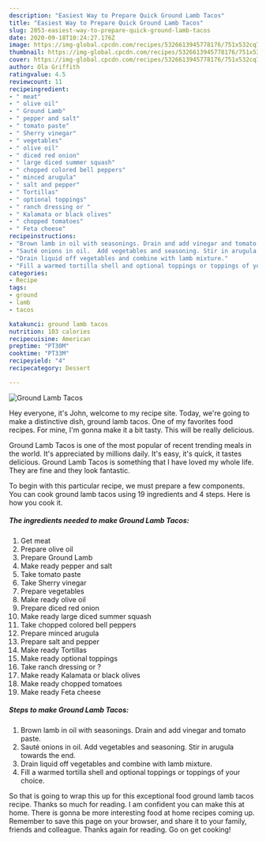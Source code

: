 ```yaml
---
description: "Easiest Way to Prepare Quick Ground Lamb Tacos"
title: "Easiest Way to Prepare Quick Ground Lamb Tacos"
slug: 2053-easiest-way-to-prepare-quick-ground-lamb-tacos
date: 2020-09-18T10:24:27.176Z
image: https://img-global.cpcdn.com/recipes/5326613945778176/751x532cq70/ground-lamb-tacos-recipe-main-photo.jpg
thumbnail: https://img-global.cpcdn.com/recipes/5326613945778176/751x532cq70/ground-lamb-tacos-recipe-main-photo.jpg
cover: https://img-global.cpcdn.com/recipes/5326613945778176/751x532cq70/ground-lamb-tacos-recipe-main-photo.jpg
author: Ola Griffith
ratingvalue: 4.5
reviewcount: 11
recipeingredient:
- " meat"
- " olive oil"
- " Ground Lamb"
- " pepper and salt"
- " tomato paste"
- " Sherry vinegar"
- " vegetables"
- " olive oil"
- " diced red onion"
- " large diced summer squash"
- " chopped colored bell peppers"
- " minced arugula"
- " salt and pepper"
- " Tortillas"
- " optional toppings"
- " ranch dressing or "
- " Kalamata or black olives"
- " chopped tomatoes"
- " Feta cheese"
recipeinstructions:
- "Brown lamb in oil with seasonings. Drain and add vinegar and tomato paste."
- "Sauté onions in oil.  Add vegetables and seasoning. Stir in arugula towards the end."
- "Drain liquid off vegetables and combine with lamb mixture."
- "Fill a warmed tortilla shell and optional toppings or toppings of your choice."
categories:
- Recipe
tags:
- ground
- lamb
- tacos

katakunci: ground lamb tacos 
nutrition: 103 calories
recipecuisine: American
preptime: "PT30M"
cooktime: "PT33M"
recipeyield: "4"
recipecategory: Dessert

---
```



![Ground Lamb Tacos](https://img-global.cpcdn.com/recipes/5326613945778176/751x532cq70/ground-lamb-tacos-recipe-main-photo.jpg)

Hey everyone, it's John, welcome to my recipe site. Today, we're going to make a distinctive dish, ground lamb tacos. One of my favorites food recipes. For mine, I'm gonna make it a bit tasty. This will be really delicious.



Ground Lamb Tacos is one of the most popular of recent trending meals in the world. It's appreciated by millions daily. It's easy, it's quick, it tastes delicious. Ground Lamb Tacos is something that I have loved my whole life. They are fine and they look fantastic.


To begin with this particular recipe, we must prepare a few components. You can cook ground lamb tacos using 19 ingredients and 4 steps. Here is how you cook it.

<!--inarticleads1-->

##### The ingredients needed to make Ground Lamb Tacos:

1. Get  meat
1. Prepare  olive oil
1. Prepare  Ground Lamb
1. Make ready  pepper and salt
1. Take  tomato paste
1. Take  Sherry vinegar
1. Prepare  vegetables
1. Make ready  olive oil
1. Prepare  diced red onion
1. Make ready  large diced summer squash
1. Take  chopped colored bell peppers
1. Prepare  minced arugula
1. Prepare  salt and pepper
1. Make ready  Tortillas
1. Make ready  optional toppings
1. Take  ranch dressing or ?
1. Make ready  Kalamata or black olives
1. Make ready  chopped tomatoes
1. Make ready  Feta cheese




<!--inarticleads2-->

##### Steps to make Ground Lamb Tacos:

1. Brown lamb in oil with seasonings. Drain and add vinegar and tomato paste.
1. Sauté onions in oil.  Add vegetables and seasoning. Stir in arugula towards the end.
1. Drain liquid off vegetables and combine with lamb mixture.
1. Fill a warmed tortilla shell and optional toppings or toppings of your choice.




So that is going to wrap this up for this exceptional food ground lamb tacos recipe. Thanks so much for reading. I am confident you can make this at home. There is gonna be more interesting food at home recipes coming up. Remember to save this page on your browser, and share it to your family, friends and colleague. Thanks again for reading. Go on get cooking!
